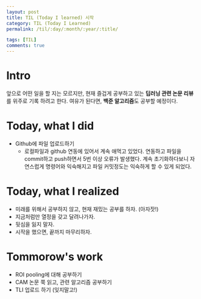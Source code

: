 ```yaml
---
layout: post
title: TIL (Today I learned) 시작
category: TIL (Today I Learned)
permalink: /til/:day/:month/:year/:title/

tags: [TIL]
comments: true
---
```


# Intro
앞으로 어떤 일을 할 지는 모르지만, 현재 즐겁게 공부하고 있는 **딥러닝 관련 논문 리뷰**를 위주로 기록 하려고 한다. 여유가 된다면, **백준 알고리즘**도 공부할 예정이다.

# Today, what I did
- Github에 파일 업로드하기
    - 로컬파일과 github 연동에 있어서 계속 애먹고 있었다. 연동하고 파일을 commit하고 push하면서 5번 이상 오류가 발생했다. 계속 초기화하다보니 자연스럽게 명령어와 익숙해지고 파일 커밋정도는 익숙하게 할 수 있게 되었다.  


# Today, what I realized
- 미래를 위해서 공부하지 않고, 현재 재밌는 공부를 하자. (아자잣!)
- 지금처럼만 열정을 갖고 달려나가자.
- 뒷심을 잃지 말자.
- 시작을 했으면, 끝까지 마무리하자.

# Tommorow's work
- ROI pooling에 대해 공부하기
- CAM 논문 쭉 읽고, 관련 알고리즘 공부하기
- TLI 업로드 하기 (잊지말고!)



